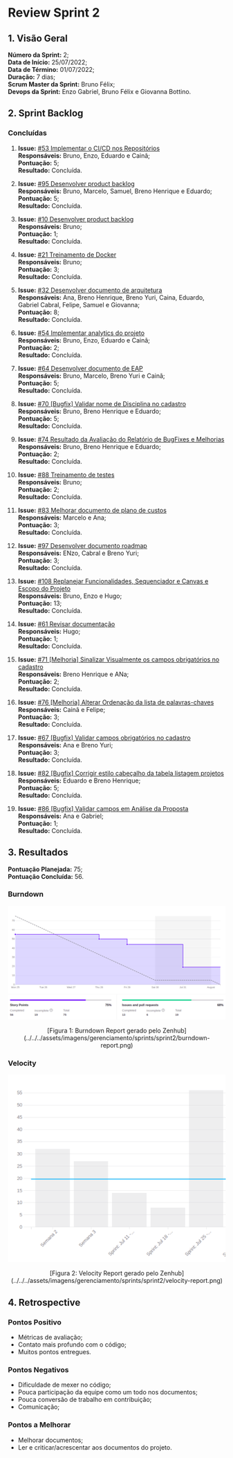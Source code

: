 # Review Sprint 2

## 1. Visão Geral
**Número da Sprint:** 2;<br>
**Data de Início:** 25/07/2022;<br>
**Data de Término:** 01/07/2022;<br>
**Duração:** 7 dias;<br>
**Scrum Master da Sprint:** Bruno Félix;<br>
**Devops da Sprint:** Enzo Gabriel, Bruno Félix e Giovanna Bottino.<br>

## 2. Sprint Backlog

### Concluídas

1. **Issue:** [#53 Implementar o CI/CD nos Repositórios](https://github.com/fga-eps-mds/2022-1-PUMA-Doc/issues/53)<br>
**Responsáveis:** Bruno, Enzo, Eduardo e Cainã;<br>
**Pontuação:** 5;<br>
**Resultado:** <span class="tarefa-concluida">Concluída</span>.

2. **Issue:** [#95 Desenvolver product backlog](https://github.com/fga-eps-mds/2022-1-PUMA-Doc/issues/95)<br>
**Responsáveis:** Bruno, Marcelo, Samuel, Breno Henrique e Eduardo;<br>
**Pontuação:** 5;<br>
**Resultado:** <span class="tarefa-concluida">Concluída</span>.

3. **Issue:** [#10 Desenvolver product backlog](https://github.com/fga-eps-mds/2022-1-PUMA-Doc/issues/10)<br>
**Responsáveis:** Bruno;<br>
**Pontuação:** 1;<br>
**Resultado:** <span class="tarefa-concluida">Concluída</span>.

4. **Issue:** [#21 Treinamento de Docker](https://github.com/fga-eps-mds/2022-1-PUMA-Doc/issues/70)<br>
**Responsáveis:** Bruno;<br>
**Pontuação:** 3;<br>
**Resultado:** <span class="tarefa-concluida">Concluída</span>.

5. **Issue:** [#32 Desenvolver documento de arquitetura](https://github.com/fga-eps-mds/2022-1-PUMA-Doc/issues/32)<br>
**Responsáveis:** Ana, Breno Henrique, Breno Yuri, Caina, Eduardo, Gabriel Cabral, Felipe, Samuel e Giovanna;<br>
**Pontuação:** 8;<br>
**Resultado:** <span class="tarefa-concluida">Concluída</span>.

6. **Issue:** [#54 Implementar analytics do projeto](https://github.com/fga-eps-mds/2022-1-PUMA-Doc/issues/54)<br>
**Responsáveis:** Bruno, Enzo, Eduardo e Cainã;<br>
**Pontuação:** 2;<br>
**Resultado:** <span class="tarefa-concluida">Concluída</span>.

7. **Issue:** [#64 Desenvolver documento de EAP](https://github.com/fga-eps-mds/2022-1-PUMA-Doc/issues/64)<br>
**Responsáveis:** Bruno, Marcelo, Breno Yuri e Cainã;<br>
**Pontuação:** 5;<br>
**Resultado:** <span class="tarefa-concluida">Concluída</span>.

8. **Issue:** [#70 [Bugfix] Validar nome de Disciplina no cadastro](https://github.com/fga-eps-mds/2022-1-PUMA-Doc/issues/70)<br>
**Responsáveis:** Bruno, Breno Henrique e Eduardo;<br>
**Pontuação:** 5;<br>
**Resultado:** <span class="tarefa-concluida">Concluída</span>.

9. **Issue:** [#74 Resultado da Avaliação do Relatório de BugFixes e Melhorias](https://github.com/fga-eps-mds/2022-1-PUMA-Doc/issues/74)<br>
**Responsáveis:** Bruno, Breno Henrique e Eduardo;<br>
**Pontuação:** 2;<br>
**Resultado:** <span class="tarefa-concluida">Concluída</span>.

10. **Issue:** [#88 Treinamento de testes](https://github.com/fga-eps-mds/2022-1-PUMA-Doc/issues/88)<br>
**Responsáveis:** Bruno;<br>
**Pontuação:** 2;<br>
**Resultado:** <span class="tarefa-concluida">Concluída</span>.

11. **Issue:** [#83 Melhorar documento de plano de custos](https://github.com/fga-eps-mds/2022-1-PUMA-Doc/issues/93)<br>
**Responsáveis:** Marcelo e Ana;<br>
**Pontuação:** 3;<br>
**Resultado:** <span class="tarefa-concluida">Concluída</span>.

12. **Issue:** [#97 Desenvolver documento roadmap](https://github.com/fga-eps-mds/2022-1-PUMA-Doc/issues/97)<br>
**Responsáveis:** ENzo, Cabral e Breno Yuri;<br>
**Pontuação:** 3;<br>
**Resultado:** <span class="tarefa-concluida">Concluída</span>.

13. **Issue:** [#108 Replanejar Funcionalidades, Sequenciador e Canvas e Escopo do Projeto](https://github.com/fga-eps-mds/2022-1-PUMA-Doc/issues/108)<br>
**Responsáveis:** Bruno, Enzo e Hugo;<br>
**Pontuação:** 13;<br>
**Resultado:** <span class="tarefa-concluida">Concluída</span>.

14. **Issue:** [#61 Revisar documentação](https://github.com/fga-eps-mds/2022-1-PUMA-Doc/issues/61)<br>
**Responsáveis:** Hugo;<br>
**Pontuação:** 1;<br>
**Resultado:** <span class="tarefa-concluida">Concluída</span>.

15. **Issue:** [#71 [Melhoria] Sinalizar Visualmente os campos obrigatórios no cadastro](https://github.com/fga-eps-mds/2022-1-PUMA-Doc/issues/71)<br>
**Responsáveis:** Breno Henrique e ANa;<br>
**Pontuação:** 2;<br>
**Resultado:** <span class="tarefa-concluida">Concluída</span>.

16. **Issue:** [#76 [Melhoria] Alterar Ordenação da lista de palavras-chaves](https://github.com/fga-eps-mds/2022-1-PUMA-Doc/issues/76)<br>
**Responsáveis:** Cainã e Felipe;<br>
**Pontuação:** 3;<br>
**Resultado:** <span class="tarefa-concluida">Concluída</span>.

17. **Issue:** [#67 [Bugfix] Validar campos obrigatórios no cadastro](https://github.com/fga-eps-mds/2022-1-PUMA-Doc/issues/67)<br>
**Responsáveis:** Ana e Breno Yuri;<br>
**Pontuação:** 3;<br>
**Resultado:** <span class="tarefa-concluida">Concluída</span>.

18. **Issue:** [#82 [Bugfix] Corrigir estilo cabeçalho da tabela listagem projetos](https://github.com/fga-eps-mds/2022-1-PUMA-Doc/issues/82)<br>
**Responsáveis:** Eduardo e Breno Henrique;<br>
**Pontuação:** 5;<br>
**Resultado:** <span class="tarefa-concluida">Concluída</span>.

19. **Issue:** [#86 [Bugfix] Validar campos em Análise da Proposta](https://github.com/fga-eps-mds/2022-1-PUMA-Doc/issues/86)<br>
**Responsáveis:** Ana e Gabriel;<br>
**Pontuação:** 1;<br>
**Resultado:** <span class="tarefa-concluida">Concluída</span>.


## 3. Resultados

**Pontuação Planejada:** 75;<br>
**Pontuação Concluída:** 56.<br>

### Burndown
![Burndown Report](../../../assets/imagens/gerenciamento/sprints/sprint2/burndown-report.png)
<center>[Figura 1: Burndown Report gerado pelo Zenhub](../../../assets/imagens/gerenciamento/sprints/sprint2/burndown-report.png)</center>

### Velocity
![Velocity Report](../../../assets/imagens/gerenciamento/sprints/sprint2/velocity-report.png)
<center>[Figura 2: Velocity Report gerado pelo Zenhub](../../../assets/imagens/gerenciamento/sprints/sprint2/velocity-report.png)</center>


## 4. Retrospective

### Pontos Positivo

- Métricas de avaliação;
- Contato mais profundo com o código;
- Muitos pontos entregues.

### Pontos Negativos

- Dificuldade de mexer no código;
- Pouca participação da equipe como um todo nos documentos;
- Pouca conversão de trabalho em contribuição;
- Comunicação;

### Pontos a Melhorar

- Melhorar documentos;
- Ler e criticar/acrescentar aos documentos do projeto.